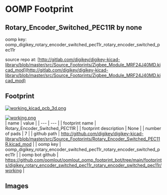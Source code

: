 # OOMP Footprint  
## Rotary_Encoder_Switched_PEC11R  by none  
  
oomp key: oomp_digikey_rotary_encoder_switched_pec11r_rotary_encoder_switched_pec11r  
  
source repo at: [http://gitlab.com/digikey/digikey-kicad-library/blob/master/src/Source_Footprints/Zigbee_Module_MRF24J40MD.kicad_mod](http://gitlab.com/digikey/digikey-kicad-library/blob/master/src/Source_Footprints/Zigbee_Module_MRF24J40MD.kicad_mod)  
## Footprint  
  
[![working_kicad_pcb_3d.png](working_kicad_pcb_3d_600.png)](working_kicad_pcb_3d.png)  
  
[![working.png](working_600.png)](working.png)  
| name | value | 
| --- | --- | 
| footprint name | Rotary_Encoder_Switched_PEC11R | 
| footprint description | None | 
| number of pads | 7 | 
| github path | http://github.com/digikey/digikey-kicad-library/blob/master/src/Source_Footprints/Rotary_Encoder_Switched_PEC11R.kicad_mod | 
| oomp key | oomp_digikey_rotary_encoder_switched_pec11r_rotary_encoder_switched_pec11r | 
| oomp bot github | https://github.com/oomlout/oomlout_oomp_footprint_bot/tree/main/footprints/digikey_rotary_encoder_switched_pec11r_rotary_encoder_switched_pec11r/working | 
## Images  
